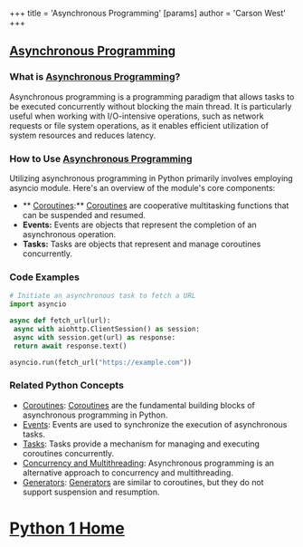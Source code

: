 +++
 title = 'Asynchronous Programming'
[params]
	author = 'Carson West'
+++
## [Asynchronous Programming](./../asynchronous-programming/)

### What is [Asynchronous Programming](./../asynchronous-programming/)?
Asynchronous programming is a programming paradigm that allows tasks to be executed concurrently without blocking the main thread. It is particularly useful when working with I/O-intensive operations, such as network requests or file system operations, as it enables efficient utilization of system resources and reduces latency.

### How to Use [Asynchronous Programming](./../asynchronous-programming/)
Utilizing asynchronous programming in Python primarily involves employing asyncio module. Here's an overview of the module's core components:

- ** [Coroutines](./../coroutines/):** [Coroutines](./../coroutines/) are cooperative multitasking functions that can be suspended and resumed.
- **Events:** Events are objects that represent the completion of an asynchronous operation.
- **Tasks:** Tasks are objects that represent and manage coroutines concurrently.

### Code Examples
```python
# Initiate an asynchronous task to fetch a URL
import asyncio

async def fetch_url(url):
 async with aiohttp.ClientSession() as session:
 async with session.get(url) as response:
 return await response.text()

asyncio.run(fetch_url("https://example.com"))
```

### Related Python Concepts

- [Coroutines](./../coroutines/): [Coroutines](./../coroutines/) are the fundamental building blocks of asynchronous programming in Python.
- [Events](./../events/): Events are used to synchronize the execution of asynchronous tasks.
- [Tasks](./../tasks/): Tasks provide a mechanism for managing and executing coroutines concurrently.
- [Concurrency and Multithreading](./../concurrency-and-multithreading/): Asynchronous programming is an alternative approach to concurrency and multithreading.
- [Generators](./../generators/): [Generators](./../generators/) are similar to coroutines, but they do not support suspension and resumption.
# [Python 1 Home](./../python-1-home/)